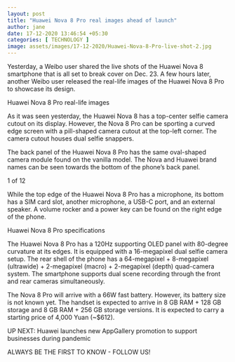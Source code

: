 ```yaml
---
layout: post
title: "Huawei Nova 8 Pro real images ahead of launch"
author: jane 
date: 17-12-2020 13:46:54 +05:30 
categories: [ TECHNOLOGY ] 
image: assets/images/17-12-2020/Huawei-Nova-8-Pro-live-shot-2.jpg
---
```

Yesterday, a Weibo user shared the live shots of the Huawei Nova 8 smartphone that is all set to break cover on Dec. 23. A few hours later, another Weibo user released the real-life images of the Huawei Nova 8 Pro to showcase its design.

Huawei Nova 8 Pro real-life images

As it was seen yesterday, the Huawei Nova 8 has a top-center selfie camera cutout on its display. However, the Nova 8 Pro can be sporting a curved edge screen with a pill-shaped camera cutout at the top-left corner. The camera cutout houses dual selfie snappers.

The back panel of the Huawei Nova 8 Pro has the same oval-shaped camera module found on the vanilla model. The Nova and Huawei brand names can be seen towards the bottom of the phone’s back panel.

1 of 12

While the top edge of the Huawei Nova 8 Pro has a microphone, its bottom has a SIM card slot, another microphone, a USB-C port, and an external speaker. A volume rocker and a power key can be found on the right edge of the phone.

Huawei Nova 8 Pro specifications

The Huawei Nova 8 Pro has a 120Hz supporting OLED panel with 80-degree curvature at its edges. It is equipped with a 16-megapixel dual selfie camera setup. The rear shell of the phone has a 64-megapixel + 8-megapixel (ultrawide) + 2-megapixel (macro) + 2-megapixel (depth) quad-camera system. The smartphone supports dual scene recording through the front and rear cameras simultaneously.

The Nova 8 Pro will arrive with a 66W fast battery. However, its battery size is not known yet. The handset is expected to arrive in 8 GB RAM + 128 GB storage and 8 GB RAM + 256 GB storage versions. It is expected to carry a starting price of 4,000 Yuan (~$612).

UP NEXT: Huawei launches new AppGallery promotion to support businesses during pandemic

ALWAYS BE THE FIRST TO KNOW - FOLLOW US!